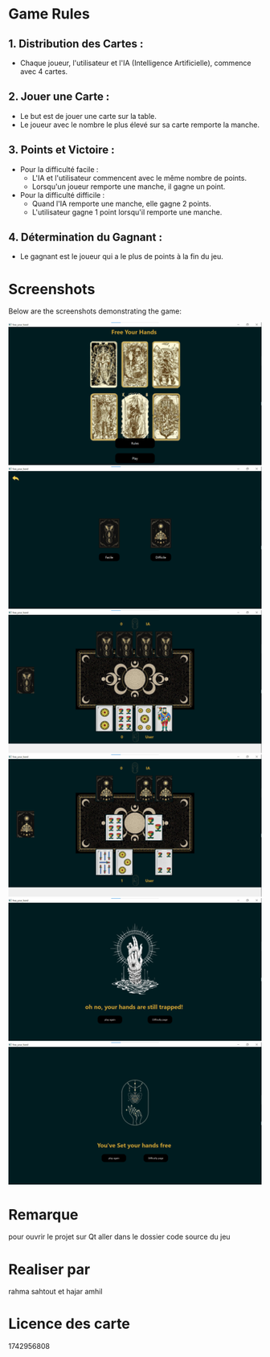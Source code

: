 # Game Rules

## 1. Distribution des Cartes :
- Chaque joueur, l'utilisateur et l'IA (Intelligence Artificielle), commence avec 4 cartes.

## 2. Jouer une Carte :
- Le but est de jouer une carte sur la table.
- Le joueur avec le nombre le plus élevé sur sa carte remporte la manche.

## 3. Points et Victoire :
- Pour la difficulté facile :
  - L'IA et l'utilisateur commencent avec le même nombre de points.
  - Lorsqu'un joueur remporte une manche, il gagne un point.
- Pour la difficulté difficile :
  - Quand l'IA remporte une manche, elle gagne 2 points.
  - L'utilisateur gagne 1 point lorsqu'il remporte une manche.

## 4. Détermination du Gagnant :
- Le gagnant est le joueur qui a le plus de points à la fin du jeu.

# Screenshots

Below are the screenshots demonstrating the game:

![Screenshot 1](images/screenshot1.png)
![Screenshot 2](images/screenshot2.png)
![Screenshot 3](images/screenshot3.png)
![Screenshot 4](images/screenshot4.png)
![Screenshot 5](images/screenshot5.png)
![Screenshot 6](images/screenshot6.png)
# Remarque 
pour ouvrir le projet sur Qt aller dans le dossier code  source du  jeu
# Realiser par 
rahma sahtout et hajar amhil
# Licence des carte 
1742956808


